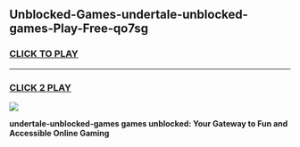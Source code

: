 
## Unblocked-Games-undertale-unblocked-games-Play-Free-qo7sg
<h3>
<a href="https://premium76.site?title=undertale-unblocked-games&ref=19M">CLICK TO PLAY</a></h3>
<hr>

<h3>
<a href="https://premium76.site?title=undertale-unblocked-games&ref=19M">CLICK 2 PLAY</a>
  
</h3>

<a href="https://premium76.site?title=undertale-unblocked-games&ref=19M"><img src="https://clearcache.store/games.png"></a>


**undertale-unblocked-games games unblocked: Your Gateway to Fun and Accessible Online Gaming**
